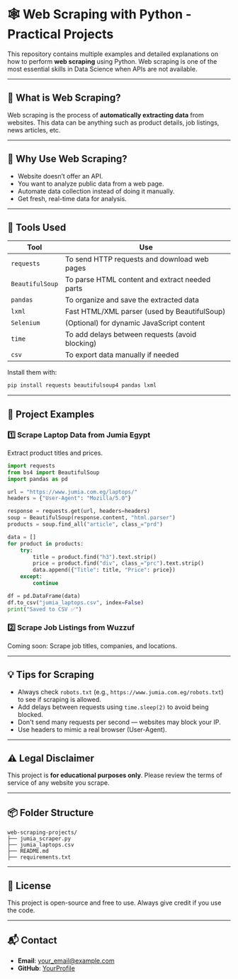 # 🕸️ Web Scraping with Python - Practical Projects

This repository contains multiple examples and detailed explanations on how to perform **web scraping** using Python. Web scraping is one of the most essential skills in Data Science when APIs are not available.

---

## 🧠 What is Web Scraping?

Web scraping is the process of **automatically extracting data** from websites. This data can be anything such as product details, job listings, news articles, etc.

---

## 📍 Why Use Web Scraping?

- Website doesn’t offer an API.
- You want to analyze public data from a web page.
- Automate data collection instead of doing it manually.
- Get fresh, real-time data for analysis.

---

## 🧰 Tools Used

| Tool | Use |
|------|-----|
| `requests` | To send HTTP requests and download web pages |
| `BeautifulSoup` | To parse HTML content and extract needed parts |
| `pandas` | To organize and save the extracted data |
| `lxml` | Fast HTML/XML parser (used by BeautifulSoup) |
| `Selenium` | (Optional) for dynamic JavaScript content |
| `time` | To add delays between requests (avoid blocking) |
| `csv` | To export data manually if needed |

Install them with:

```bash
pip install requests beautifulsoup4 pandas lxml
```

---

## 📁 Project Examples

### 1️⃣ Scrape Laptop Data from Jumia Egypt

Extract product titles and prices.

```python
import requests
from bs4 import BeautifulSoup
import pandas as pd

url = "https://www.jumia.com.eg/laptops/"
headers = {"User-Agent": "Mozilla/5.0"}

response = requests.get(url, headers=headers)
soup = BeautifulSoup(response.content, "html.parser")
products = soup.find_all("article", class_="prd")

data = []
for product in products:
    try:
        title = product.find("h3").text.strip()
        price = product.find("div", class_="prc").text.strip()
        data.append({"Title": title, "Price": price})
    except:
        continue

df = pd.DataFrame(data)
df.to_csv("jumia_laptops.csv", index=False)
print("Saved to CSV ✅")
```

### 2️⃣ Scrape Job Listings from Wuzzuf

Coming soon: Scrape job titles, companies, and locations.

---

## 💡 Tips for Scraping

- Always check `robots.txt` (e.g., `https://www.jumia.com.eg/robots.txt`) to see if scraping is allowed.
- Add delays between requests using `time.sleep(2)` to avoid being blocked.
- Don't send many requests per second — websites may block your IP.
- Use headers to mimic a real browser (User-Agent).

---

## ⚠️ Legal Disclaimer

This project is **for educational purposes only**. Please review the terms of service of any website you scrape.

---

## 📦 Folder Structure

```
web-scraping-projects/
├── jumia_scraper.py
├── jumia_laptops.csv
├── README.md
├── requirements.txt
```

---

## 📜 License

This project is open-source and free to use. Always give credit if you use the code.

---

## 📬 Contact

- **Email**: your_email@example.com
- **GitHub**: [YourProfile](https://github.com/yourusername)